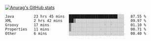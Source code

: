 [![Anurag's GitHub stats](https://github-readme-stats.vercel.app/api?username=sebasphere&count_private=true&theme=tokyonight)](https://github.com/anuraghazra/github-readme-stats)

<!--START_SECTION:waka-->
```text
Java         23 hrs 45 mins  ██████████████████████░░░   87.55 % 
XML          2 hrs 42 mins   ██▒░░░░░░░░░░░░░░░░░░░░░░   09.97 % 
Groovy       17 mins         ▒░░░░░░░░░░░░░░░░░░░░░░░░   01.10 % 
Properties   11 mins         ▒░░░░░░░░░░░░░░░░░░░░░░░░   00.71 % 
Other        6 mins          ░░░░░░░░░░░░░░░░░░░░░░░░░   00.40 % 
```
<!--END_SECTION:waka-->
